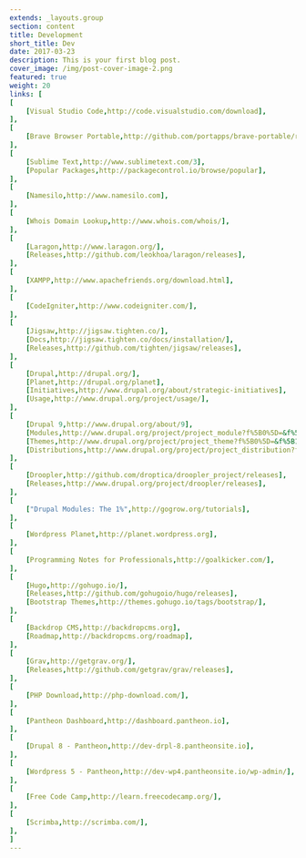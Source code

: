 ```yaml
---
extends: _layouts.group
section: content
title: Development
short_title: Dev
date: 2017-03-23
description: This is your first blog post.
cover_image: /img/post-cover-image-2.png
featured: true
weight: 20
links: [
[
    [Visual Studio Code,http://code.visualstudio.com/download],
],
[
    [Brave Browser Portable,http://github.com/portapps/brave-portable/releases],
],
[
    [Sublime Text,http://www.sublimetext.com/3],
    [Popular Packages,http://packagecontrol.io/browse/popular],
],
[
    [Namesilo,http://www.namesilo.com],
],
[
    [Whois Domain Lookup,http://www.whois.com/whois/],
],
[
    [Laragon,http://www.laragon.org/],
    [Releases,http://github.com/leokhoa/laragon/releases],
],
[
    [XAMPP,http://www.apachefriends.org/download.html],
],
[
    [CodeIgniter,http://www.codeigniter.com/],
],
[
    [Jigsaw,http://jigsaw.tighten.co/],
    [Docs,http://jigsaw.tighten.co/docs/installation/],
    [Releases,http://github.com/tighten/jigsaw/releases],
],
[
    [Drupal,http://drupal.org/],
    [Planet,http://drupal.org/planet],
    [Initiatives,http://www.drupal.org/about/strategic-initiatives],
    [Usage,http://www.drupal.org/project/usage/],
],
[
    [Drupal 9,http://www.drupal.org/about/9],
    [Modules,http://www.drupal.org/project/project_module?f%5B0%5D=&f%5B1%5D=&f%5B2%5D=&f%5B3%5D=sm_core_compatibility%3A9&f%5B4%5D=sm_field_project_type%3Afull&f%5B5%5D=&f%5B6%5D=&text=&solrsort=ds_project_latest_release+desc&op=Search],
    [Themes,http://www.drupal.org/project/project_theme?f%5B0%5D=&f%5B1%5D=&f%5B2%5D=sm_core_compatibility%3A9&f%5B3%5D=sm_field_project_type%3Afull&f%5B4%5D=&f%5B5%5D=&text=&solrsort=ds_project_latest_release+desc&op=Search],
    [Distributions,http://www.drupal.org/project/project_distribution?f%5B0%5D=&f%5B1%5D=&f%5B2%5D=sm_core_compatibility%3A9&f%5B3%5D=sm_field_project_type%3Afull&f%5B4%5D=&f%5B5%5D=&text=&solrsort=ds_project_latest_release+desc&op=Search],
],
[
    [Droopler,http://github.com/droptica/droopler_project/releases],
    [Releases,http://www.drupal.org/project/droopler/releases],
],
[
    ["Drupal Modules: The 1%",http://gogrow.org/tutorials],
],
[
    [Wordpress Planet,http://planet.wordpress.org],
],
[
    [Programming Notes for Professionals,http://goalkicker.com/],
],
[
    [Hugo,http://gohugo.io/],
    [Releases,http://github.com/gohugoio/hugo/releases],
    [Bootstrap Themes,http://themes.gohugo.io/tags/bootstrap/],
],
[
    [Backdrop CMS,http://backdropcms.org],
    [Roadmap,http://backdropcms.org/roadmap],
],
[
    [Grav,http://getgrav.org/],
    [Releases,http://github.com/getgrav/grav/releases],
],
[
    [PHP Download,http://php-download.com/],
],
[
    [Pantheon Dashboard,http://dashboard.pantheon.io],
],
[
    [Drupal 8 - Pantheon,http://dev-drpl-8.pantheonsite.io],
],
[
    [Wordpress 5 - Pantheon,http://dev-wp4.pantheonsite.io/wp-admin/],
],
[
    [Free Code Camp,http://learn.freecodecamp.org/],
],
[
    [Scrimba,http://scrimba.com/],
],
]
---
```

